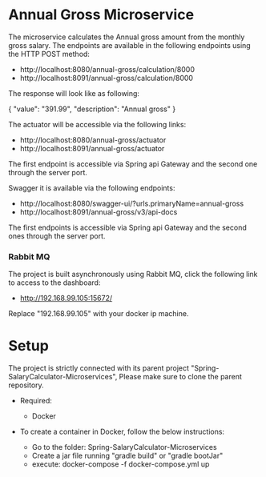 # Annual Gross Microservice

The microservice calculates the Annual gross amount from the monthly gross salary.
The endpoints are available in the following endpoints using the HTTP POST method:

* http://localhost:8080/annual-gross/calculation/8000
* http://localhost:8091/annual-gross/calculation/8000

The response will look like as following:

{
"value": "391.99",
"description": "Annual gross"
}

The actuator will be accessible via the following links:

* http://localhost:8080/annual-gross/actuator
* http://localhost:8091/annual-gross/actuator


The first endpoint is accessible via Spring api Gateway and the second one through the server port.

Swagger it is available via the following endpoints:

* http://localhost:8080/swagger-ui/?urls.primaryName=annual-gross
* http://localhost:8091/annual-gross/v3/api-docs

The first endpoints is accessible via Spring api Gateway and the second ones through the server port.

### Rabbit MQ

The project is built asynchronously using Rabbit MQ, click the following link to access to the dashboard:

* http://192.168.99.105:15672/

Replace "192.168.99.105" with your docker ip machine.

# Setup

The project is strictly connected with its parent project "Spring-SalaryCalculator-Microservices",
Please make sure to clone the parent repository.

* Required:
    * Docker


* To create a container in Docker, follow the below instructions:

    * Go to the folder: Spring-SalaryCalculator-Microservices
    * Create a jar file running "gradle build" or "gradle bootJar"
    * execute: docker-compose -f docker-compose.yml up